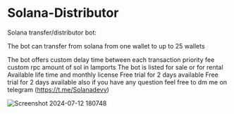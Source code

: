 # Solana-Distributor

Solana transfer/distributor bot:

The bot can transfer from solana from one wallet to up to 25 wallets 

The bot offers custom delay time between each transaction
priority fee
custom rpc
amount of sol in lamports
The bot is listed for sale or for rental Available life time and monthly license Free trial for 2 days available
Free trial for 2 days available also
if you have any question feel free to dm me on telegram (https://t.me/Solanadevv)









![Screenshot 2024-07-12 180748](https://github.com/user-attachments/assets/0e50a2f5-c2a7-4f75-b444-3fd0ff812f62)
